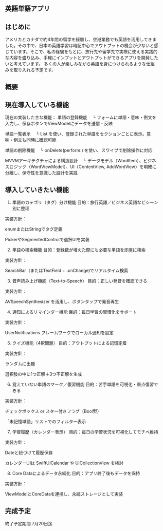 英語単語アプリ
---

はじめに
--
アメリカとカナダで約4年間の留学を経験し、空港業務でも英語を活用してきました。その中で、日本の英語学習は暗記中心でアウトプットの機会が少ないと感じています。そこで、私の経験をもとに、旅行先や留学先で実際に使える実践的な内容を盛り込み、手軽にインプットとアウトプットができるアプリを開発したいと考えています。
多くの人が楽しみながら英語を身につけられるような仕組みを取り入れる予定です。

概要
--

現在導入している機能
--
現在の実装した主な機能：
単語の登録機能
 　└ フォームに単語・意味・例文を入力し、保存ボタンでViewModelにデータを送信・反映
  
単語一覧表示
 　└ List を使い、登録された単語をセクションごとに表示。意味・例文も同時に確認可能
  
単語の削除機能
 　└ onDelete(perform:) を使い、スワイプで削除操作に対応
  
MVVMアーキテクチャによる構造設計
 　└ データモデル（WordItem）、ビジネスロジック（WordViewModel）、UI（ContentView, AddWordView）を明確に分離し、保守性を意識した設計を実践

導入していきたい機能
---
 1. 単語のカテゴリ（タグ）分け機能
目的：旅行英語／ビジネス英語などシーン別に整理

実装方針：

enumまたはStringでタグ定義

PickerやSegmentedControlで選択UIを実装

 2. 単語の検索機能
目的：登録数が増えた際にも必要な単語を即座に検索

実装方針：

SearchBar（またはTextField + .onChange)でリアルタイム検索

 3. 音声読み上げ機能（Text-to-Speech）
目的：正しい発音を確認できる

実装方針：

AVSpeechSynthesizer を活用し、ボタンタップで発音再生

 4. 通知によるリマインダー機能
目的：毎日学習の習慣化をサポート

実装方針：

UserNotifications フレームワークでローカル通知を設定

5. クイズ機能（4択問題）
目的：アウトプットによる記憶定着

実装方針：

ランダムに出題

選択肢の中に1つ正解＋3つ不正解を生成

 6. 覚えていない単語のマーク／復習機能
目的：苦手単語を可視化・重点復習できる

実装方針：

チェックボックス or スター付きフラグ（Bool型）

「未記憶単語」リストでのフィルター表示

 7. 学習履歴（カレンダー表示）
目的：毎日の学習状況を可視化してモチベ維持

実装方針：

Dateと紐づけて履歴保存

カレンダーUIは SwiftUICalendar や UICollectionView を検討

 8. Core Dataによるデータ永続化
目的：アプリ終了後もデータを保持

実装方針：

ViewModelとCoreDataを連携し、永続ストレージとして実装

完成予定
--
終了予定期間 7月20日迄
